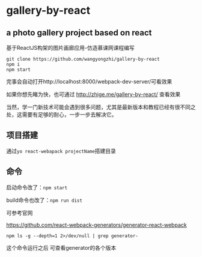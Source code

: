 # gallery-by-react
## a photo gallery project based on react

基于ReactJS构架的图片画廊应用-仿造慕课网课程编写

```
git clone https://github.com/wangyongzhi/gallery-by-react
npm i
npm start
```

完事会自动打开http://localhost:8000/webpack-dev-server/可看效果

如果你想先睹为快，也可通过 http://zhige.me/gallery-by-react/ 查看效果

当然，学一门新技术可能会遇到很多问题，尤其是最新版本和教程已经有很不同之处，这需要有足够的耐心，一步一步去解决它。

<!--more-->

## 项目搭建

通过`yo react-webapack projectName`搭建目录
## 命令

启动命令改了：`npm start`

build命令也改了：`npm run dist`

可参考官网

https://github.com/react-webpack-generators/generator-react-webpack

`npm ls -g --depth=1 2>/dev/null | grep generator- `

这个命令运行之后 可查看generator的各个版本

